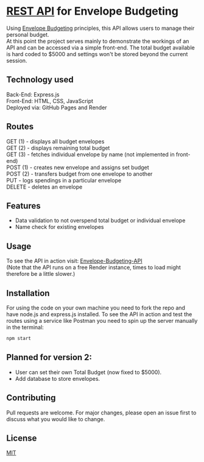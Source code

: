 # [REST API](https://envelope-budgeting-api.onrender.com) for Envelope Budgeting

Using [Envelope Budgeting](https://www.thebalancemoney.com/what-is-envelope-budgeting-1293682) principles, this API allows users to manage their personal budget.  
At this point the project serves mainly to demonstrate the workings of an API and can be accessed via a simple front-end. The total budget available is hard coded to $5000 and settings won't be stored beyond the current session. 

## Technology used

Back-End: Express.js  
Front-End: HTML, CSS, JavaScript  
Deployed via: GitHub Pages and Render  

## Routes

GET (1) - displays all budget envelopes  
GET (2) - displays remaining total budget  
GET (3) - fetches individual envelope by name (not implemented in front-end)  
POST (1) - creates new envelope and assigns set budget  
POST (2) - transfers budget from one envelope to another  
PUT - logs spendings in a particular envelope  
DELETE - deletes an envelope  

## Features

- Data validation to not overspend total budget or individual envelope
- Name check for existing envelopes

## Usage

To see the API in action visit: [Envelope-Budgeting-API](https://envelope-budgeting-api.onrender.com)  
(Note that the API runs on a free Render instance, times to load might therefore be a little slower.) 

## Installation

For using the code on your own machine you need to fork the repo and have node.js and express.js installed. To see the API in action and test the routes using a service like Postman you need to spin up the server manually in the terminal:

```bash 
npm start
``` 

## Planned for version 2:
- User can set their own Total Budget (now fixed to $5000).
- Add database to store envelopes.

## Contributing

Pull requests are welcome. For major changes, please open an issue first to discuss what you would like to change.


## License

[MIT](https://choosealicense.com/licenses/mit/)
